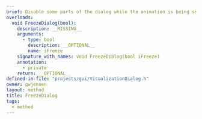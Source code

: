 ```yaml
---
brief: Disable some parts of the dialog while the animation is being shown.
overloads:
  void FreezeDialog(bool):
    description: __MISSING__
    arguments:
      - type: bool
        description: __OPTIONAL__
        name: iFreeze
    signature_with_names: void FreezeDialog(bool iFreeze)
    annotation:
      - private
    return: __OPTIONAL__
defined-in-file: "projects/gui/VisualizationDialog.h"
owner: gwjensen
layout: method
title: FreezeDialog
tags:
  - method
---
```

